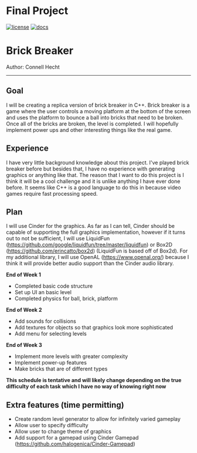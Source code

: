 # Final Project

[![license](https://img.shields.io/badge/license-MIT-green)](LICENSE)
[![docs](https://img.shields.io/badge/docs-yes-brightgreen)](docs/README.md)

# Brick Breaker

Author: Connell Hecht

---

## Goal
I will be creating a replica version of brick breaker in C++. Brick breaker is a game where the user controls a moving platform at the bottom of the screen and uses the platform to bounce a ball into bricks that need to be broken. Once all of the bricks are broken, the level is completed. I will hopefully implement power ups and other interesting things like the real game.

## Experience
I have very little background knowledge about this project. I've played brick breaker before but besides that, I have no experience with generating graphics or anything like that. The reason that I want to do this project is I think it will be a cool challenge and it is unlike anything I have ever done before. It seems like C++ is a good language to do this in because video games require fast processing speed.

## Plan
I will use Cinder for the graphics. As far as I can tell, Cinder should be capable of supporting the full graphics implementation, however if it turns out to not be sufficient, I will use LiquidFun (https://github.com/google/liquidfun/tree/master/liquidfun) or Box2D (https://github.com/erincatto/box2d) (LiquidFun is based off of Box2d). For my additional library, I will use OpenAL (https://www.openal.org/) because I think it will provide better audio support than the Cinder audio library.

**End of Week 1**
- Completed basic code structure
- Set up UI an basic level
- Completed physics for ball, brick, platform

**End of Week 2**
- Add sounds for collisions
- Add textures for objects so that graphics look more sophisticated
- Add menu for selecting levels

**End of Week 3**
- Implement more levels with greater complexity
- Implement power-up features
- Make bricks that are of different types

**This schedule is tentative and will likely change depending on the true difficulty of each task which I have no way of knowing right now**

## Extra features (time permitting)
- Create random level generator to allow for infinitely varied gameplay
- Allow user to specify difficulty
- Allow user to change theme of graphics
- Add support for a gamepad using Cinder Gamepad (https://github.com/halogenica/Cinder-Gamepad)


